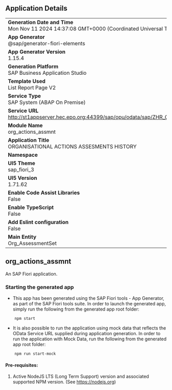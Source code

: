 ## Application Details
|               |
| ------------- |
|**Generation Date and Time**<br>Mon Nov 11 2024 14:37:08 GMT+0000 (Coordinated Universal Time)|
|**App Generator**<br>@sap/generator-fiori-elements|
|**App Generator Version**<br>1.15.4|
|**Generation Platform**<br>SAP Business Application Studio|
|**Template Used**<br>List Report Page V2|
|**Service Type**<br>SAP System (ABAP On Premise)|
|**Service URL**<br>http://st1appserver.hec.epo.org:44399/sap/opu/odata/sap/ZHR_ORG_ASSMT_ACTIONS_SRV|
|**Module Name**<br>org_actions_assmnt|
|**Application Title**<br>ORGANISATIONAL ACTIONS ASSESMENTS HISTORY|
|**Namespace**<br>|
|**UI5 Theme**<br>sap_fiori_3|
|**UI5 Version**<br>1.71.62|
|**Enable Code Assist Libraries**<br>False|
|**Enable TypeScript**<br>False|
|**Add Eslint configuration**<br>False|
|**Main Entity**<br>Org_AssessmentSet|

## org_actions_assmnt

An SAP Fiori application.

### Starting the generated app

-   This app has been generated using the SAP Fiori tools - App Generator, as part of the SAP Fiori tools suite.  In order to launch the generated app, simply run the following from the generated app root folder:

```
    npm start
```

- It is also possible to run the application using mock data that reflects the OData Service URL supplied during application generation.  In order to run the application with Mock Data, run the following from the generated app root folder:

```
    npm run start-mock
```

#### Pre-requisites:

1. Active NodeJS LTS (Long Term Support) version and associated supported NPM version.  (See https://nodejs.org)


